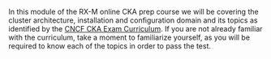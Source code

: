 <!-- CKA Self-Study Mod 1 -->

In this module of the RX-M online CKA prep course we will be covering the cluster architecture, installation and configuration domain and its topics as identified by the [CNCF CKA Exam Curriculum](https://github.com/cncf/curriculum/blob/master/CKA_Curriculum_v1.30.pdf). If you are not already familiar with the curriculum, take a moment to familiarize yourself, as you will be required to know each of the topics in order to pass the test.
